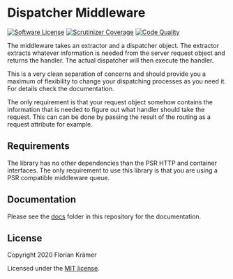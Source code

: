 # Dispatcher Middleware

[![Software License](https://img.shields.io/badge/license-MIT-brightgreen.svg?style=flat-square)](LICENSE)
[![Scrutinizer Coverage](https://img.shields.io/scrutinizer/coverage/g/Phauthentic/dispatcher-middleware/master.svg?style=flat-square)](https://scrutinizer-ci.com/g/Phauthentic/dispatcher-middleware/)
[![Code Quality](https://img.shields.io/scrutinizer/g/Phauthentic/dispatcher-middleware/master.svg?style=flat-square)](https://scrutinizer-ci.com/g/Phauthentic/dispatcher-middleware/)

The middleware takes an extractor and a dispatcher object. The extractor extracts whatever information is needed from the server request object and returns the handler. The actual dispatcher will then execute the handler.

This is a very clean separation of concerns and should provide you a maximum of flexibility to change your dispatching processes as you need it. For details check the documentation.

The only requirement is that your request object somehow contains the information that is needed to figure out what handler should take the request.  This can can be done by passing the result of the routing as a request attribute for example.

## Requirements

The library has no other dependencies than the PSR HTTP and container interfaces. The only requirement to use this library is that you are using a PSR compatible middleware queue.

## Documentation

Please see the [docs][1] folder in this repository for the documentation.

## License

Copyright 2020 Florian Krämer

Licensed under the [MIT license](license.txt).

[1]: /docs/index.md
